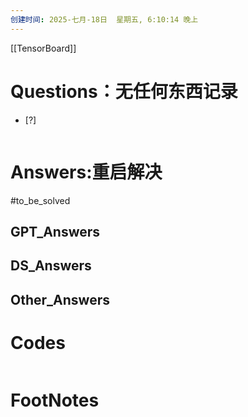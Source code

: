 ```yaml
---
创建时间: 2025-七月-18日  星期五, 6:10:14 晚上
---
```

[[TensorBoard]]

# Questions：无任何东西记录

- [?] 

```python

```

# Answers:重启解决
#to_be_solved


## GPT_Answers


## DS_Answers


## Other_Answers


# Codes

```python

```


# FootNotes
